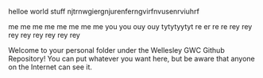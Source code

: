 helloe world stuff njtrnwgiergnjurenferngvirfnvusenrviuhrf


me
me
me
me
me
me
me
me
you
you
ouy
ouy
tytytyytyt
re
er
re
re
rey
rey
rey
rey
rey
rey
rey
rey


Welcome to your personal folder under the Wellesley GWC Github Repository! You can put whatever you want here, but be aware that anyone on the Internet can see it.
